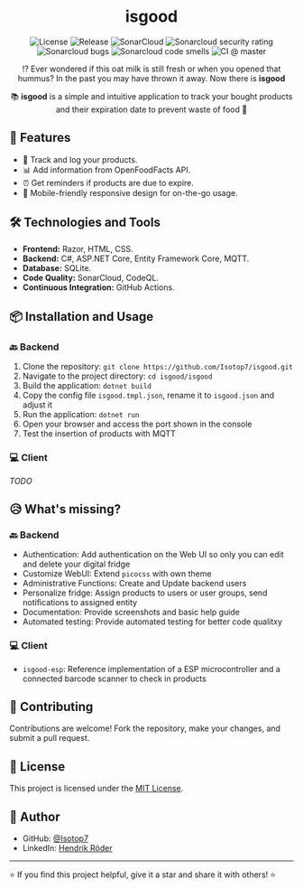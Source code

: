 <h1 align="center">isgood</h1>

<p align="center">
    <img src="https://img.shields.io/github/license/Isotop7/isgood" alt="License" />
    <img src="https://img.shields.io/github/v/release/Isotop7/isgood" alt="Release" />
    <img src="https://sonarcloud.io/api/project_badges/measure?project=Isotop7_isgood&metric=alert_status" alt="SonarCloud" />
    <img src="https://sonarcloud.io/api/project_badges/measure?project=Isotop7_isgood&metric=security_rating" alt="Sonarcloud security rating">
    <img src="https://sonarcloud.io/api/project_badges/measure?project=Isotop7_isgood&metric=bugs" alt="Sonarcloud bugs">
    <img src="https://sonarcloud.io/api/project_badges/measure?project=Isotop7_isgood&metric=code_smells" alt="Sonarcloud code smells">
    <img src="https://img.shields.io/github/actions/workflow/status/Isotop7/isgood/dotnet.yml?branch=main" alt="CI @ master" />
</p>

<p align="center">
    ⁉️ Ever wondered if this oat milk is still fresh or when you opened that hummus? In the past you may have thrown it away. Now there is <b>isgood</b>
</p>
<p align="center">
    📚 <b>isgood</b> is a simple and intuitive application to track your bought products and their expiration date to prevent waste of food 🥗
</p>

## 🚀 Features

- 📝 Track and log your products.
- 📊 Add information from OpenFoodFacts API.
- ⏰ Get reminders if products are due to expire.
- 📱 Mobile-friendly responsive design for on-the-go usage.

## 🛠️ Technologies and Tools

- **Frontend:** Razor, HTML, CSS.
- **Backend:** C#, ASP.NET Core, Entity Framework Core, MQTT.
- **Database:** SQLite.
- **Code Quality:** SonarCloud, CodeQL.
- **Continuous Integration:** GitHub Actions.

## 📦 Installation and Usage

### 🔙 Backend

1. Clone the repository: `git clone https://github.com/Isotop7/isgood.git`
2. Navigate to the project directory: `cd isgood/isgood`
3. Build the application: `dotnet build`
4. Copy the config file `isgood.tmpl.json`, rename it to `isgood.json` and adjust it
5. Run the application: `dotnet run`
6. Open your browser and access the port shown in the console
7. Test the insertion of products with MQTT

### 💻 Client

*TODO*

## 😥 What's missing?

### 🔙 Backend

- Authentication: Add authentication on the Web UI so only you can edit and delete your digital fridge
- Customize WebUI: Extend `picocss` with own theme
- Administrative Functions: Create and Update backend users
- Personalize fridge: Assign products to users or user groups, send notifications to assigned entity
- Documentation: Provide screenshots and basic help guide
- Automated testing: Provide automated testing for better code qualitxy

### 💻 Client

- `isgood-esp`: Reference implementation of a ESP microcontroller and a connected barcode scanner to check in products

## 🤝 Contributing

Contributions are welcome! Fork the repository, make your changes, and submit a pull request.

## 📄 License

This project is licensed under the [MIT License](LICENSE).

## 👤 Author

- GitHub: [@Isotop7](https://github.com/Isotop7)
- LinkedIn: [Hendrik Röder](https://www.linkedin.com/in/hendrik-r%C3%B6der-9b8483198/)

---

⭐️ If you find this project helpful, give it a star and share it with others! ⭐️
